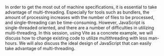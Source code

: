In order to get the most out of machine specifications, it is essential to take advantage of multi-threading. Especially for tools such as bundlers, the amount of processing increases with the number of files to be processed, and single-threading can be time-consuming. However, JavaScript is single-threaded oriented, and there are a number of difficulties in utilizing multi-threading. In this session, using Vite as a concrete example, we will discuss how to change existing code to utilize multithreading with less man-hours. We will also discuss the ideal design of JavaScript that can easily take advantage of multi-threading.
